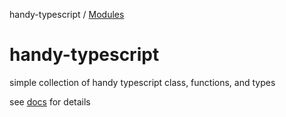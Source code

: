 handy-typescript / [Modules](modules.md)

# handy-typescript
simple collection of handy typescript class, functions, and types

see [docs](https://robbiemu.github.io/handy-typescript/modules.html) for details
